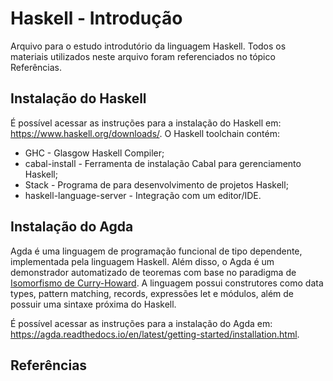 # Haskell - Introdução

Arquivo para o estudo introdutório da linguagem Haskell. Todos os materiais utilizados neste arquivo foram referenciados no tópico Referências.

## Instalação do Haskell

É possível acessar as instruções para a instalação do Haskell em: <https://www.haskell.org/downloads/>. O Haskell toolchain contém:

- GHC - Glasgow Haskell Compiler;
- cabal-install - Ferramenta de instalação Cabal para gerenciamento Haskell;
- Stack - Programa de para desenvolvimento de projetos Haskell;
- haskell-language-server - Integração com um editor/IDE.

## Instalação do Agda

Agda é uma linguagem de programação funcional de tipo dependente, implementada pela linguagem Haskell. Além disso, o Agda é um demonstrador automatizado de teoremas com base no paradigma de <a href=https://pt.wikipedia.org/wiki/Isomorfismo_de_Curry-Howard>Isomorfismo de Curry-Howard</a>. A linguagem possui construtores como data types, pattern matching, records, expressões let e módulos, além de possuir uma sintaxe próxima do Haskell. 

É possível acessar as instruções para a instalação do Agda em: <https://agda.readthedocs.io/en/latest/getting-started/installation.html>.

## Referências

